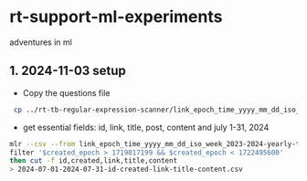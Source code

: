 # rt-support-ml-experiments
adventures in ml
## 1. 2024-11-03 setup
* Copy the questions file
```bash
 cp ../rt-tb-regular-expression-scanner/link_epoch_time_yyyy_mm_dd_iso_week_2023-2024-yearly-thunderbird-questions.csv .
```
* get essential fields: id, link, title, post, content and july 1-31, 2024
```bash
mlr --csv --from link_epoch_time_yyyy_mm_dd_iso_week_2023-2024-yearly-thunderbird-questions.csv \
filter '$created_epoch > 1719817199 && $created_epoch < 1722495600'
then cut -f id,created,link,title,content 
> 2024-07-01-2024-07-31-id-created-link-title-content.csv
```
